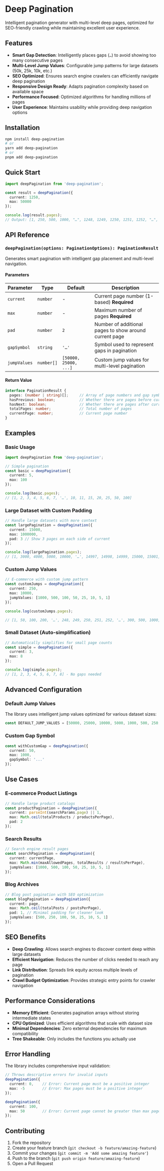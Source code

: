 # Deep Pagination

Intelligent pagination generator with multi-level deep pages, optimized for SEO-friendly crawling while maintaining excellent user experience.

## Features

- **Smart Gap Detection**: Intelligently places gaps (`…`) to avoid showing too many consecutive pages
- **Multi-Level Jump Values**: Configurable jump patterns for large datasets (50k, 25k, 10k, etc.)
- **SEO Optimized**: Ensures search engine crawlers can efficiently navigate deep pagination
- **Responsive Design Ready**: Adapts pagination complexity based on available space
- **Performance Focused**: Optimized algorithms for handling millions of pages
- **User Experience**: Maintains usability while providing deep navigation options

## Installation

```bash
npm install deep-pagination
# or
yarn add deep-pagination
# or
pnpm add deep-pagination
```

## Quick Start

```typescript
import deepPagination from 'deep-pagination';

const result = deepPagination({
  current: 1250,
  max: 50000
});

console.log(result.pages);
// Output: [1, 250, 500, 1000, "…", 1248, 1249, 1250, 1251, 1252, "…", 5000, 10000, 50000]
```

## API Reference

### `deepPagination(options: PaginationOptions): PaginationResult`

Generates smart pagination with intelligent gap placement and multi-level navigation.

#### Parameters

| Parameter | Type | Default | Description |
|-----------|------|---------|-------------|
| `current` | `number` | - | Current page number (1-based) **Required** |
| `max` | `number` | - | Maximum number of pages **Required** |
| `pad` | `number` | `2` | Number of additional pages to show around current page |
| `gapSymbol` | `string` | `'…'` | Symbol used to represent gaps in pagination |
| `jumpValues` | `number[]` | `[50000, 25000, ...]` | Custom jump values for multi-level pagination |

#### Return Value

```typescript
interface PaginationResult {
  pages: (number | string)[];     // Array of page numbers and gap symbols
  hasPrevious: boolean;           // Whether there are pages before current
  hasNext: boolean;               // Whether there are pages after current
  totalPages: number;             // Total number of pages
  currentPage: number;            // Current page number
}
```

## Examples

### Basic Usage

```typescript
import deepPagination from 'deep-pagination';

// Simple pagination
const basic = deepPagination({
  current: 5,
  max: 100
});

console.log(basic.pages);
// [1, 2, 3, 4, 5, 6, 7, '…', 10, 11, 15, 20, 25, 50, 100]
```

### Large Dataset with Custom Padding

```typescript
// Handle large datasets with more context
const largePagination = deepPagination({
  current: 15000,
  max: 1000000,
  pad: 3 // Show 3 pages on each side of current
});

console.log(largePagination.pages);
// [1, 3000, 4000, 5000, 10000, '…', 14997, 14998, 14999, 15000, 15001, 15002, 15003, '…', 20000, 30000, 50000, 100000, 1000000],
```

### Custom Jump Values

```typescript
// E-commerce with custom jump pattern
const customJumps = deepPagination({
  current: 250,
  max: 10000,
  jumpValues: [1000, 500, 100, 50, 25, 10, 5, 1]
});

console.log(customJumps.pages);

// [1, 50, 100, 200, '…', 248, 249, 250, 251, 252, '…', 300, 500, 1000, 10000],
```

### Small Dataset (Auto-simplification)

```typescript
// Automatically simplifies for small page counts
const simple = deepPagination({
  current: 3,
  max: 8
});

console.log(simple.pages);
// [1, 2, 3, 4, 5, 6, 7, 8] - No gaps needed
```

## Advanced Configuration

### Default Jump Values

The library uses intelligent jump values optimized for various dataset sizes:

```typescript
const DEFAULT_JUMP_VALUES = [50000, 25000, 10000, 5000, 1000, 500, 250, 100, 50, 25, 10, 5, 1];
```

### Custom Gap Symbol

```typescript
const withCustomGap = deepPagination({
  current: 50,
  max: 1000,
  gapSymbol: '...'
});
```

## Use Cases

### E-commerce Product Listings
```typescript
// Handle large product catalogs
const productPagination = deepPagination({
  current: parseInt(searchParams.page) || 1,
  max: Math.ceil(totalProducts / productsPerPage),
  pad: 2
});
```

### Search Results
```typescript
// Search engine result pages
const searchPagination = deepPagination({
  current: currentPage,
  max: Math.min(maxAllowedPages, totalResults / resultsPerPage),
  jumpValues: [1000, 500, 100, 50, 25, 10, 5, 1]
});
```

### Blog Archives
```typescript
// Blog post pagination with SEO optimization
const blogPagination = deepPagination({
  current: page,
  max: Math.ceil(totalPosts / postsPerPage),
  pad: 1, // Minimal padding for cleaner look
  jumpValues: [500, 250, 100, 50, 25, 10, 5, 1]
});
```

## SEO Benefits

- **Deep Crawling**: Allows search engines to discover content deep within large datasets
- **Efficient Navigation**: Reduces the number of clicks needed to reach any page
- **Link Distribution**: Spreads link equity across multiple levels of pagination
- **Crawl Budget Optimization**: Provides strategic entry points for crawler navigation

## Performance Considerations

- **Memory Efficient**: Generates pagination arrays without storing intermediate states
- **CPU Optimized**: Uses efficient algorithms that scale with dataset size
- **Minimal Dependencies**: Zero external dependencies for maximum compatibility
- **Tree Shakeable**: Only includes the functions you actually use

## Error Handling

The library includes comprehensive input validation:

```typescript
// Throws descriptive errors for invalid inputs
deepPagination({
  current: 0,    // Error: Current page must be a positive integer
  max: -5        // Error: Max pages must be a positive integer
});

deepPagination({
  current: 100,
  max: 50        // Error: Current page cannot be greater than max pages
});
```

## Contributing

1. Fork the repository
2. Create your feature branch (`git checkout -b feature/amazing-feature`)
3. Commit your changes (`git commit -m 'Add some amazing feature'`)
4. Push to the branch (`git push origin feature/amazing-feature`)
5. Open a Pull Request
